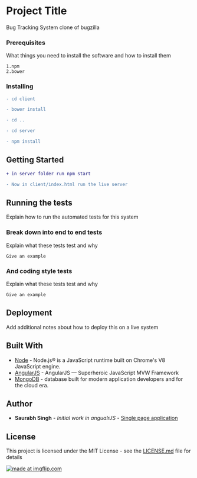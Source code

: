 # Project Title

Bug Tracking System clone of bugzilla


### Prerequisites

What things you need to install the software and how to install them

```
1.npm
2.bower
```

### Installing
```diff
- cd client

- bower install

- cd ..

- cd server

- npm install
```

## Getting Started

```diff
+ in server folder run npm start

- Now in client/index.html run the live server
```

## Running the tests

Explain how to run the automated tests for this system

### Break down into end to end tests

Explain what these tests test and why

```
Give an example
```

### And coding style tests

Explain what these tests test and why

```
Give an example
```

## Deployment

Add additional notes about how to deploy this on a live system

## Built With

* [Node](https://nodejs.org) - Node.js® is a JavaScript runtime built on Chrome's V8 JavaScript engine.
* [AngularJS](https://angularjs.org/) - AngularJS — Superheroic JavaScript MVW Framework
* [MongoDB](https://www.mongodb.com/) - database built for modern application developers and for the cloud era.


 

## Author

* **Saurabh Singh** - *Initial work in angualrJS* - [Single page application](https://github.com/saurabh2908/SPA_AngularJs)


## License

This project is licensed under the MIT License - see the [LICENSE.md](https://github.com/saurabh2908/Bug_TrackingSystem_2.0.0/blob/master/LICENSE) file for details



<a href="https://imgflip.com/gif/388yhr"><img src="https://i.imgflip.com/388yhr.gif" title="made at imgflip.com"/></a>
